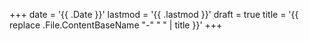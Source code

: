+++
date = '{{ .Date }}'
lastmod = '{{ .lastmod }}'
draft = true
title = '{{ replace .File.ContentBaseName "-" " " | title }}'
+++
